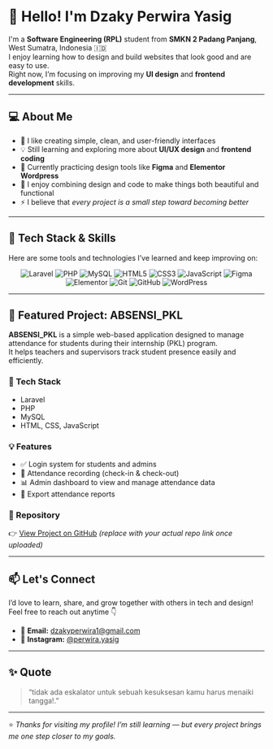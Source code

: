 # 👋 Hello! I'm Dzaky Perwira Yasig

I'm a **Software Engineering (RPL)** student from **SMKN 2 Padang Panjang**, West Sumatra, Indonesia 🇮🇩  
I enjoy learning how to design and build websites that look good and are easy to use.  
Right now, I’m focusing on improving my **UI design** and **frontend development** skills.

---

## 💻 About Me
- 🎨 I like creating simple, clean, and user-friendly interfaces  
- 💡 Still learning and exploring more about **UI/UX design** and **frontend coding**  
- 🌱 Currently practicing design tools like **Figma** and **Elementor Wordpress**  
- 🧩 I enjoy combining design and code to make things both beautiful and functional  
- ⚡ I believe that *every project is a small step toward becoming better*

---

## 🧰 Tech Stack & Skills
Here are some tools and technologies I’ve learned and keep improving on:

<p align="center">
  <img src="https://img.shields.io/badge/Laravel-F55247?style=for-the-badge&logo=laravel&logoColor=white" alt="Laravel"/>
  <img src="https://img.shields.io/badge/PHP-777BB4?style=for-the-badge&logo=php&logoColor=white" alt="PHP"/>
  <img src="https://img.shields.io/badge/MySQL-00758F?style=for-the-badge&logo=mysql&logoColor=white" alt="MySQL"/>
  <img src="https://img.shields.io/badge/HTML5-E34F26?style=for-the-badge&logo=html5&logoColor=white" alt="HTML5"/>
  <img src="https://img.shields.io/badge/CSS3-264de4?style=for-the-badge&logo=css3&logoColor=white" alt="CSS3"/>
  <img src="https://img.shields.io/badge/JavaScript-f7df1e?style=for-the-badge&logo=javascript&logoColor=black" alt="JavaScript"/>
  <img src="https://img.shields.io/badge/Figma-F24E1E?style=for-the-badge&logo=figma&logoColor=white" alt="Figma"/>
  <img src="https://img.shields.io/badge/Elementor-92003B?style=for-the-badge&logo=elementor&logoColor=white" alt="Elementor"/>
  <img src="https://img.shields.io/badge/Git-F05033?style=for-the-badge&logo=git&logoColor=white" alt="Git"/>
  <img src="https://img.shields.io/badge/GitHub-000?style=for-the-badge&logo=github&logoColor=white" alt="GitHub"/>
  <img src="https://img.shields.io/badge/WordPress-21759B?style=for-the-badge&logo=wordpress&logoColor=white" alt="WordPress"/>
</p>


---

## 🚀 Featured Project: ABSENSI_PKL
**ABSENSI_PKL** is a simple web-based application designed to manage attendance for students during their internship (PKL) program.  
It helps teachers and supervisors track student presence easily and efficiently.

### 🔧 Tech Stack
- Laravel  
- PHP  
- MySQL  
- HTML, CSS, JavaScript  

### 💡 Features
- ✅ Login system for students and admins  
- 📅 Attendance recording (check-in & check-out)  
- 📊 Admin dashboard to view and manage attendance data  
- 🧾 Export attendance reports  

### 📁 Repository
👉 [View Project on GitHub](#https://github.com/dzakyperwira27/Absensi_PKL.git) *(replace with your actual repo link once uploaded)*

---

## 📫 Let's Connect
I’d love to learn, share, and grow together with others in tech and design!  
Feel free to reach out anytime 👇

- 📧 **Email:** dzakyperwira1@gmail.com  
- 📸 **Instagram:** [@perwira.yasig](https://instagram.com/perwira.yasig)

---

## ✨ Quote
> “tidak ada eskalator untuk sebuah kesuksesan kamu harus menaiki tangga!.”

---

⭐ *Thanks for visiting my profile! I’m still learning — but every project brings me one step closer to my goals.*
